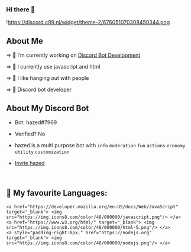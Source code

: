 ### Hi there 👋



!https://discord.c99.nl/widget/theme-2/676051070308450344.png

   
## About Me

⇒ 🔭 I’m currently working on [Discord Bot Development](https://discord.com/developers/applications)

⇒ 🌱 I currently use javascript and html

⇒ 👯 I like hanging out with people

⇒ 🤖 Discord bot developer

## About My Discord Bot

- Bot: hazed#7969
- Verified? No
- hazed is a multi purpose bot with `info` `moderation` `fun` `actions` `economy` `utility` `customization`

- [Invite hazed](https://discord.com/api/oauth2/authorize?client_id=905226557772136459&permissions=8&scope=bot)



  <br/>
  
## 🚀 My favourite Languages:

<p align="left"> 

    <a href="https://developer.mozilla.org/en-US/docs/Web/JavaScript" target="_blank"> <img src="https://img.icons8.com/color/48/000000/javascript.png"/> </a> 
    <a href="https://www.w3.org/html/" target="_blank"> <img src="https://img.icons8.com/color/48/000000/html-5.png"/> </a> 
    <a style="padding-right:8px;" href="https://nodejs.org" target="_blank"> <img src="https://img.icons8.com/color/48/000000/nodejs.png"/> </a>      
</p>
